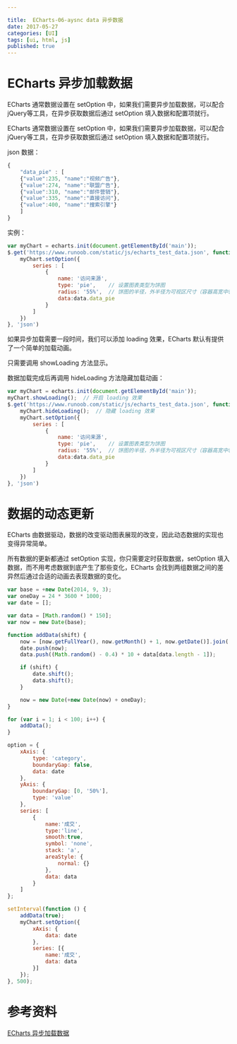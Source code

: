 ```yaml
---

title:  ECharts-06-aysnc data 异步数据
date: 2017-05-27
categories: [UI]
tags: [ui, html, js]
published: true
---
```


# ECharts 异步加载数据

ECharts 通常数据设置在 setOption 中，如果我们需要异步加载数据，可以配合 jQuery等工具，在异步获取数据后通过 setOption 填入数据和配置项就行。

ECharts 通常数据设置在 setOption 中，如果我们需要异步加载数据，可以配合 jQuery等工具，在异步获取数据后通过 setOption 填入数据和配置项就行。 

json 数据：

```js
{
    "data_pie" : [
    {"value":235, "name":"视频广告"},
    {"value":274, "name":"联盟广告"},
    {"value":310, "name":"邮件营销"},
    {"value":335, "name":"直接访问"},
    {"value":400, "name":"搜索引擎"}
    ]
}
```

实例：

```js
var myChart = echarts.init(document.getElementById('main'));
$.get('https://www.runoob.com/static/js/echarts_test_data.json', function (data) {
    myChart.setOption({
        series : [
            {
                name: '访问来源',
                type: 'pie',    // 设置图表类型为饼图
                radius: '55%',  // 饼图的半径，外半径为可视区尺寸（容器高宽中较小一项）的 55% 长度。
                data:data.data_pie
            }
        ]
    })
}, 'json')
```

如果异步加载需要一段时间，我们可以添加 loading 效果，ECharts 默认有提供了一个简单的加载动画。

只需要调用 showLoading 方法显示。

数据加载完成后再调用 hideLoading 方法隐藏加载动画：

```js
var myChart = echarts.init(document.getElementById('main'));
myChart.showLoading();  // 开启 loading 效果
$.get('https://www.runoob.com/static/js/echarts_test_data.json', function (data) {
    myChart.hideLoading();  // 隐藏 loading 效果
    myChart.setOption({
        series : [
            {
                name: '访问来源',
                type: 'pie',    // 设置图表类型为饼图
                radius: '55%',  // 饼图的半径，外半径为可视区尺寸（容器高宽中较小一项）的 55% 长度。
                data:data.data_pie
            }
        ]
    })
}, 'json')
```

# 数据的动态更新

ECharts 由数据驱动，数据的改变驱动图表展现的改变，因此动态数据的实现也变得异常简单。

所有数据的更新都通过 setOption 实现，你只需要定时获取数据，setOption 填入数据，而不用考虑数据到底产生了那些变化，ECharts 会找到两组数据之间的差异然后通过合适的动画去表现数据的变化。

```js
var base = +new Date(2014, 9, 3);
var oneDay = 24 * 3600 * 1000;
var date = [];

var data = [Math.random() * 150];
var now = new Date(base);

function addData(shift) {
    now = [now.getFullYear(), now.getMonth() + 1, now.getDate()].join('/');
    date.push(now);
    data.push((Math.random() - 0.4) * 10 + data[data.length - 1]);

    if (shift) {
        date.shift();
        data.shift();
    }

    now = new Date(+new Date(now) + oneDay);
}

for (var i = 1; i < 100; i++) {
    addData();
}

option = {
    xAxis: {
        type: 'category',
        boundaryGap: false,
        data: date
    },
    yAxis: {
        boundaryGap: [0, '50%'],
        type: 'value'
    },
    series: [
        {
            name:'成交',
            type:'line',
            smooth:true,
            symbol: 'none',
            stack: 'a',
            areaStyle: {
                normal: {}
            },
            data: data
        }
    ]
};

setInterval(function () {
    addData(true);
    myChart.setOption({
        xAxis: {
            data: date
        },
        series: [{
            name:'成交',
            data: data
        }]
    });
}, 500);
```

# 参考资料

[ECharts 异步加载数据](https://www.runoob.com/echarts/echarts-ajax-data.html)


